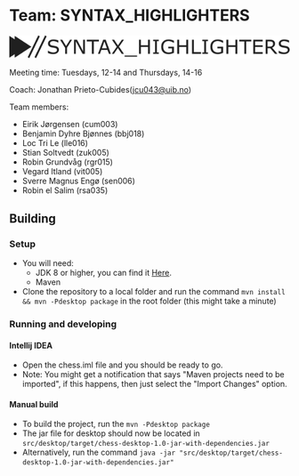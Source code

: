 # Team: SYNTAX_HIGHLIGHTERS

![Logo](assets/logo.png)

Meeting time: Tuesdays, 12-14 and Thursdays, 14-16

Coach: Jonathan Prieto-Cubides(jcu043@uib.no)

Team members:

- Eirik Jørgensen	(cum003)
- Benjamin Dyhre Bjønnes	(bbj018)
- Loc Tri Le	(lle016)
- Stian Soltvedt	(zuk005)
- Robin Grundvåg	(rgr015)
- Vegard Itland	(vit005)
- Sverre Magnus Engø	(sen006)
- Robin el Salim	(rsa035)


## Building

### Setup

- You will need:
    - JDK 8 or higher, you can find it [Here](http://www.oracle.com/technetwork/java/javase/downloads/jdk8-downloads-2133151.html).
    - Maven
- Clone the repository to a local folder and run the command `mvn install && mvn -Pdesktop package` in the root folder (this might take a minute)

### Running and developing

#### Intellij IDEA

- Open the chess.iml file and you should be ready to go.
- Note: You might get a notification that says "Maven projects need to be imported", if this happens, then just select the "Import Changes" option.

#### Manual build

- To build the project, run the `mvn -Pdesktop package`
- The jar file for desktop should now be located in `src/desktop/target/chess-desktop-1.0-jar-with-dependencies.jar`
- Alternatively, run the command `java -jar "src/desktop/target/chess-desktop-1.0-jar-with-dependencies.jar"`
